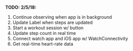 **TODO:**
**2/5/18:**
 1. Continue observing when app is in background
 2. Update Label when steps are updated
 3. Start a workout session w/ button
 4. Update step count in real time
 5. Connect watch app and iOS app w/ WatchConnectivity
 6. Get real-time heart-rate data
